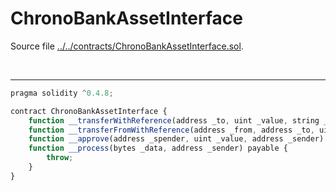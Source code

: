 # ChronoBankAssetInterface

Source file [../../contracts/ChronoBankAssetInterface.sol](../../contracts/ChronoBankAssetInterface.sol).

<br />

<hr />

```javascript
pragma solidity ^0.4.8;

contract ChronoBankAssetInterface {
    function __transferWithReference(address _to, uint _value, string _reference, address _sender) returns(bool);
    function __transferFromWithReference(address _from, address _to, uint _value, string _reference, address _sender) returns(bool);
    function __approve(address _spender, uint _value, address _sender) returns(bool);
    function __process(bytes _data, address _sender) payable {
        throw;
    }
}

```

